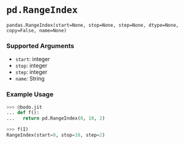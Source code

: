 # `pd.RangeIndex`

`pandas.RangeIndex(start=None, stop=None, step=None, dtype=None, copy=False, name=None)`

### Supported Arguments

- `start`: integer
- `stop`: integer
- `step`: integer
- `name`: String

### Example Usage

```py
>>> @bodo.jit
... def f():
...   return pd.RangeIndex(0, 10, 2)

>>> f(I)
RangeIndex(start=0, stop=10, step=2)
```
